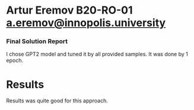 # Artur Eremov B20-RO-01 a.eremov@innopolis.university


### Final Solution Report

I chose GPT2 model and tuned it by all provided samples. It was done by 1 epoch. 

# Results
Results was quite good for this approach.